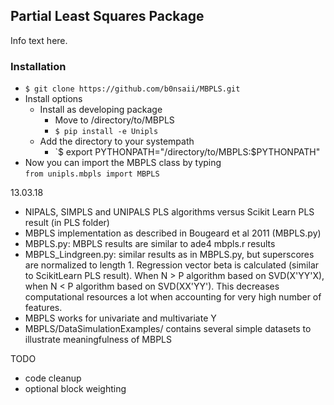 ## Partial Least Squares Package

Info text here.

### Installation

* `$ git clone https://github.com/b0nsaii/MBPLS.git`
* Install options 
    * Install as developing package
        * Move to /directory/to/MBPLS
        * `$ pip install -e Unipls`
    * Add the directory to your systempath
        * `$ export PYTHONPATH="/directory/to/MBPLS:$PYTHONPATH"
* Now you can import the MBPLS class by typing\
`from unipls.mbpls import MBPLS`


13.03.18

- NIPALS, SIMPLS and UNIPALS PLS algorithms versus Scikit Learn PLS result (in PLS folder)
- MBPLS implementation as described in Bougeard et al 2011 (MBPLS.py)
- MBPLS.py: MBPLS results are similar to ade4 mbpls.r results
- MBPLS_Lindgreen.py: similar results as in MBPLS.py, but superscores are normalized to length 1. Regression vector beta is calculated (similar to ScikitLearn PLS result). When N > P algorithm based on SVD(X'YY'X), when N < P algorithm based on SVD(XX'YY'). This decreases computational resources a lot when accounting for very high number of features. 
- MBPLS works for univariate and multivariate Y
- MBPLS/DataSimulationExamples/ contains several simple datasets to illustrate meaningfulness of MBPLS

TODO

- code cleanup
- optional block weighting 